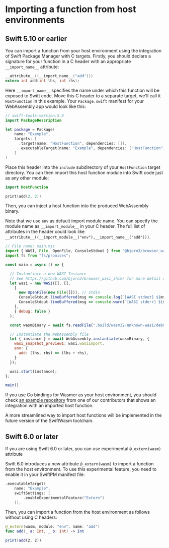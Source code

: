 # Importing a function from host environments

## Swift 5.10 or earlier

You can import a function from your host environment using the integration of Swift Package Manager
with C targets. Firstly, you should declare a signature for your function in a C header with an
appropriate `__import_name__` attribute:

```c
__attribute__((__import_name__("add")))
extern int add(int lhs, int rhs);
```

Here `__import_name__` specifies the name under which this function will be exposed to Swift code.
Move this C header to a separate target, we'll call it `HostFunction` in this example. Your
`Package.swift` manifest for your WebAssembly app would look like this:

```swift
// swift-tools-version:5.9
import PackageDescription

let package = Package(
    name: "Example",
    targets: [
      .target(name: "HostFunction", dependencies: []),
      .executableTarget(name: "Example", dependencies: ["HostFunction"]),
    ]
)
```

Place this header into the `include` subdirectory of your `HostFunction` target directory. You can
then import this host function module into Swift code just as any other module:

```swift
import HostFunction

print(add(2, 2))
```

Then, you can inject a host function into the produced WebAssembly binary.

Note that we use `env` as default import module name. You can specify the module name as
`__import_module__` in your C header. The full list of attributes in the header could look
like `__attribute__((__import_module__("env"),__import_name__("add")))`.

```javascript
// File name: main.mjs
import { WASI, File, OpenFile, ConsoleStdout } from "@bjorn3/browser_wasi_shim";
import fs from "fs/promises";

const main = async () => {

  // Instantiate a new WASI Instance
  // See https://github.com/bjorn3/browser_wasi_shim/ for more detail about constructor options
  let wasi = new WASI([], [],
    [
      new OpenFile(new File([])), // stdin
      ConsoleStdout.lineBuffered(msg => console.log(`[WASI stdout] ${msg}`)),
      ConsoleStdout.lineBuffered(msg => console.warn(`[WASI stderr] ${msg}`)),
    ],
    { debug: false }
  );

  const wasmBinary = await fs.readFile(".build/wasm32-unknown-wasi/debug/Example.wasm");

  // Instantiate the WebAssembly file
  let { instance } = await WebAssembly.instantiate(wasmBinary, {
    wasi_snapshot_preview1: wasi.wasiImport,
    env: {
      add: (lhs, rhs) => (lhs + rhs),
    }
  });

  wasi.start(instance);
};

main()
```

If you use Go bindings for Wasmer as your host environment, you should check [an example 
repository](https://github.com/hassan-shahbazi/swiftwasm-go) from one of our contributors that shows
an integration with an imported host function.

A more streamlined way to import host functions will be implemented in the future version of the
SwiftWasm toolchain.


## Swift 6.0 or later

If you are using Swift 6.0 or later, you can use experimental `@_extern(wasm)` attribute

Swift 6.0 introduces a new attribute `@_extern(wasm)` to import a function from the host environment.
To use this experimental feature, you need to enable it in your SwiftPM manifest file:

```swift
.executableTarget(
    name: "Example",
    swiftSettings: [
        .enableExperimentalFeature("Extern")
    ]),
```

Then, you can import a function from the host environment as follows without using C headers:

```swift
@_extern(wasm, module: "env", name: "add")
func add(_ a: Int, _ b: Int) -> Int

print(add(2, 2))
```
